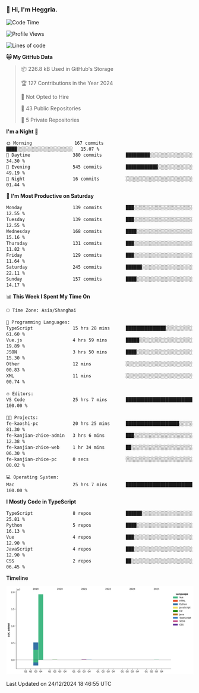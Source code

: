 ### 👋 Hi, I'm Heggria.

<!--START_SECTION:waka-->
![Code Time](http://img.shields.io/badge/Code%20Time-963%20hrs%2051%20mins-blue)

![Profile Views](http://img.shields.io/badge/Profile%20Views-0-blue)

![Lines of code](https://img.shields.io/badge/From%20Hello%20World%20I%27ve%20Written-24.8%20million%20lines%20of%20code-blue)

**🐱 My GitHub Data** 

> 📦 226.8 kB Used in GitHub's Storage 
 > 
> 🏆 127 Contributions in the Year 2024
 > 
> 🚫 Not Opted to Hire
 > 
> 📜 43 Public Repositories 
 > 
> 🔑 5 Private Repositories 
 > 
**I'm a Night 🦉** 

```text
🌞 Morning                167 commits         ████░░░░░░░░░░░░░░░░░░░░░   15.07 % 
🌆 Daytime                380 commits         █████████░░░░░░░░░░░░░░░░   34.30 % 
🌃 Evening                545 commits         ████████████░░░░░░░░░░░░░   49.19 % 
🌙 Night                  16 commits          ░░░░░░░░░░░░░░░░░░░░░░░░░   01.44 % 
```
📅 **I'm Most Productive on Saturday** 

```text
Monday                   139 commits         ███░░░░░░░░░░░░░░░░░░░░░░   12.55 % 
Tuesday                  139 commits         ███░░░░░░░░░░░░░░░░░░░░░░   12.55 % 
Wednesday                168 commits         ████░░░░░░░░░░░░░░░░░░░░░   15.16 % 
Thursday                 131 commits         ███░░░░░░░░░░░░░░░░░░░░░░   11.82 % 
Friday                   129 commits         ███░░░░░░░░░░░░░░░░░░░░░░   11.64 % 
Saturday                 245 commits         ██████░░░░░░░░░░░░░░░░░░░   22.11 % 
Sunday                   157 commits         ████░░░░░░░░░░░░░░░░░░░░░   14.17 % 
```


📊 **This Week I Spent My Time On** 

```text
🕑︎ Time Zone: Asia/Shanghai

💬 Programming Languages: 
TypeScript               15 hrs 28 mins      ███████████████░░░░░░░░░░   61.60 % 
Vue.js                   4 hrs 59 mins       █████░░░░░░░░░░░░░░░░░░░░   19.89 % 
JSON                     3 hrs 50 mins       ████░░░░░░░░░░░░░░░░░░░░░   15.30 % 
Other                    12 mins             ░░░░░░░░░░░░░░░░░░░░░░░░░   00.83 % 
XML                      11 mins             ░░░░░░░░░░░░░░░░░░░░░░░░░   00.74 % 

🔥 Editors: 
VS Code                  25 hrs 7 mins       █████████████████████████   100.00 % 

🐱‍💻 Projects: 
fe-kaoshi-pc             20 hrs 25 mins      ████████████████████░░░░░   81.30 % 
fe-kanjian-zhice-admin   3 hrs 6 mins        ███░░░░░░░░░░░░░░░░░░░░░░   12.38 % 
fe-kanjian-zhice-web     1 hr 34 mins        ██░░░░░░░░░░░░░░░░░░░░░░░   06.30 % 
fe-kanjian-zhice-pc      0 secs              ░░░░░░░░░░░░░░░░░░░░░░░░░   00.02 % 

💻 Operating System: 
Mac                      25 hrs 7 mins       █████████████████████████   100.00 % 
```

**I Mostly Code in TypeScript** 

```text
TypeScript               8 repos             ██████░░░░░░░░░░░░░░░░░░░   25.81 % 
Python                   5 repos             ████░░░░░░░░░░░░░░░░░░░░░   16.13 % 
Vue                      4 repos             ███░░░░░░░░░░░░░░░░░░░░░░   12.90 % 
JavaScript               4 repos             ███░░░░░░░░░░░░░░░░░░░░░░   12.90 % 
CSS                      2 repos             ██░░░░░░░░░░░░░░░░░░░░░░░   06.45 % 
```



**Timeline**

![Lines of Code chart](https://raw.githubusercontent.com/heggria/heggria/main/assets/bar_graph.png)


 Last Updated on 24/12/2024 18:46:55 UTC
<!--END_SECTION:waka-->
